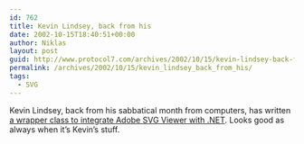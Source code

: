 ```yaml
---
id: 762
title: Kevin Lindsey, back from his
date: 2002-10-15T18:40:51+00:00
author: Niklas
layout: post
guid: http://www.protocol7.com/archives/2002/10/15/kevin-lindsey-back-from-his/
permalink: /archives/2002/10/15/kevin_lindsey_back_from_his/
tags:
  - SVG
---
```

<div class='microid-e84ca56ac28e4c7740a49766ea8077b26f343c6b'>
  <p>
    Kevin Lindsey, back from his sabbatical month from computers, has written <a href="http://www.kevlindev.com/dom/asv_sharp/index.htm">a wrapper class to integrate Adobe SVG Viewer with .NET</a>. Looks good as always when it&#8217;s Kevin&#8217;s stuff.
  </p>
</div>
